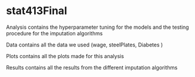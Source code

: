 # stat413Final


 Analysis contains the hyperparameter tuning for the models and the testing procedure for the imputation algorithms

Data contains all the data  we used (wage, steelPlates, Diabetes )

Plots contains all the plots made for this analysis

Results contains all the results from the different imputation algorithms

